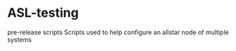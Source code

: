 # ASL-testing
pre-release scripts
Scripts used to help configure an allstar node of multiple systems

